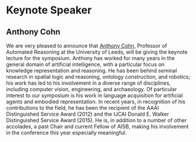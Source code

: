# Keynote Speaker

## Anthony Cohn

We are very pleased to announce that [Anthony Cohn](https://engineering.leeds.ac.uk/staff/76/), Professor of Automated Reasoning at the University of Leeds, will be giving the keynote lecture for the symposium. Anthony has worked for many years in the general domain of artificial intelligence, with a particular focus on knowledge representation and reasoning. He has been behind seminal research in spatial logic and reasoning, ontology construction, and robotics; his work has led to his involvement in a diverse range of disciplines, including computer vision, engineering, and archaeology. Of particular interest to our symposium is his work in language acquisition for artificial agents and embodied representation.  In recent years, in recognition of his contributions to the field, he has been the recipient of the AAAI Distinguished Service Award (2012) and the IJCAI Donald E. Walker Distinguished Service Award (2015). He is, in addition to a number of other accolades, a past Chair and current Fellow of AISB, making his involvement in the conference this year especially meaningful.
